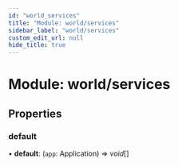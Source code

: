```yaml
---
id: "world_services"
title: "Module: world/services"
sidebar_label: "world/services"
custom_edit_url: null
hide_title: true
---
```


# Module: world/services

## Properties

### default

• **default**: (`app`: Application) => *void*[]
